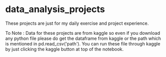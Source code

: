# data_analysis_projects
These projects are just for my daily exercise and project experience.


To Note :
Data for these projects are from kaggle so even if you download any python file please do get the dataframe from kaggle or the path which is mentioned in pd.read_csv('path').  You can run these file through kaggle by just clicking the kaggle button at top of the notebook.
